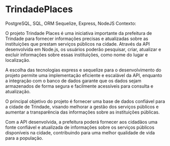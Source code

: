 # TrindadePlaces
PostgreSQL, SQL, ORM Sequelize, Express, NodeJS
Contexto:

O projeto Trindade Places é uma iniciativa importante da prefeitura de Trindade para fornecer informações precisas e atualizadas sobre as instituições que prestam serviços públicos na cidade. Através da API desenvolvida em Node.js, os usuários poderão pesquisar, criar, atualizar e excluir informações sobre essas instituições, como nome do lugar e localização.

A escolha das tecnologias express e sequelize para o desenvolvimento do projeto permite uma implementação eficiente e escalável da API, enquanto a integração com o banco de dados garante que os dados sejam armazenados de forma segura e facilmente acessíveis para consulta e atualização.

O principal objetivo do projeto é fornecer uma base de dados confiável para a cidade de Trindade, visando melhorar a gestão dos serviços públicos e aumentar a transparência das informações sobre as instituições públicas.

Com a API desenvolvida, a prefeitura poderá fornecer aos cidadãos uma fonte confiável e atualizada de informações sobre os serviços públicos disponíveis na cidade, contribuindo para uma melhor qualidade de vida para a população.
